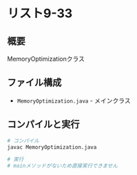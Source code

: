 # リスト9-33

## 概要
MemoryOptimizationクラス

## ファイル構成
- `MemoryOptimization.java` - メインクラス

## コンパイルと実行
```bash
# コンパイル
javac MemoryOptimization.java

# 実行
# mainメソッドがないため直接実行できません
```
